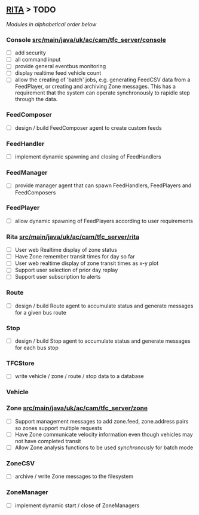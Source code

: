 ## [RITA](https://github.com/ijl20/tfc_server) &gt; TODO

*Modules in alphabetical order below*

### Console [src/main/java/uk/ac/cam/tfc_server/console](src/main/java/uk/ac/cam/tfc_server/console)

- [ ] add security
- [ ] all command input
- [ ] provide general eventbus monitoring
- [ ] display realtime feed vehicle count
- [ ] allow the creating of 'batch' jobs, e.g. generating FeedCSV data from a FeedPlayer, or creating
and archiving Zone messages. This has a requirement that the system can operate synchronously to
rapidle step through the data.

### FeedComposer

- [ ] design / build FeedComposer agent to create custom feeds

### FeedHandler

- [ ] implement dynamic spawning and closing of FeedHandlers

### FeedManager

- [ ] provide manager agent that can spawn FeedHandlers, FeedPlayers and FeedComposers

### FeedPlayer

- [ ] allow dynamic spawning of FeedPlayers according to user requirements

### Rita [src/main/java/uk/ac/cam/tfc_server/rita](src/main/java/uk/ac/cam/tfc_server/rita)

- [ ] User web Realtime display of zone status
- [ ] Have Zone remember transit times for day so far
- [ ] User web realtime display of zone transit times as x-y plot
- [ ] Support user selection of prior day replay
- [ ] Support user subscription to alerts

### Route

- [ ] design / build Route agent to accumulate status and generate messages for a given bus route

### Stop

- [ ] design / build Stop agent to accumulate status and generate messages for each bus stop

### TFCStore

- [ ] write vehicle / zone / route / stop data to a database

### Vehicle

### Zone [src/main/java/uk/ac/cam/tfc_server/zone](src/main/java/uk/ac/cam/tfc_server/zone)

- [ ] Support management messages to add zone.feed, zone.address pairs so zones support multiple requests
- [ ] Have Zone communicate velocity information even though vehicles may not have completed transit
- [ ] Allow Zone analysis functions to be used *synchronously* for batch mode

### ZoneCSV

- [ ] archive / write Zone messages to the filesystem

### ZoneManager

- [ ] implement dynamic start / close of ZoneManagers

